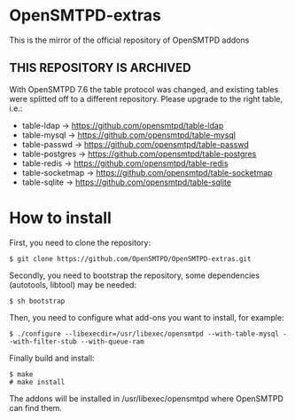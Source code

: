 # OpenSMTPD-extras
This is the mirror of the official repository of OpenSMTPD addons

## THIS REPOSITORY IS ARCHIVED

With OpenSMTPD 7.6 the table protocol was changed, and existing tables were splitted off to a different repository.  Please upgrade to the right table, i.e.:

 - table-ldap → https://github.com/opensmtpd/table-ldap
 - table-mysql → https://github.com/opensmtpd/table-mysql
 - table-passwd → https://github.com/opensmtpd/table-passwd
 - table-postgres → https://github.com/opensmtpd/table-postgres
 - table-redis → https://github.com/opensmtpd/table-redis
 - table-socketmap → https://github.com/opensmtpd/table-socketmap
 - table-sqlite → https://github.com/opensmtpd/table-sqlite


# How to install
First, you need to clone the repository:

    $ git clone https://github.com/OpenSMTPD/OpenSMTPD-extras.git

Secondly, you need to bootstrap the repository, some dependencies (autotools, libtool) may be needed:

    $ sh bootstrap

Then, you need to configure what add-ons you want to install, for example:

    $ ./configure --libexecdir=/usr/libexec/opensmtpd --with-table-mysql --with-filter-stub --with-queue-ram


Finally build and install:

    $ make
    # make install

The addons will be installed in /usr/libexec/opensmtpd where OpenSMTPD can find them.
